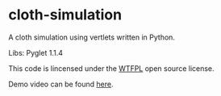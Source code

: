 cloth-simulation
================

A cloth simulation using vertlets written in Python.

Libs:
Pyglet 1.1.4

This code is lincensed under the [WTFPL](http://www.wtfpl.net/) open source license.

Demo video can be found [here](https://vimeo.com/72762229).

